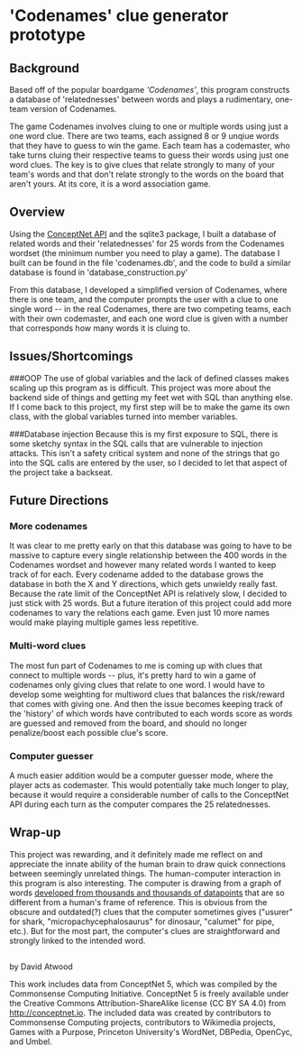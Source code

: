# 'Codenames' clue generator prototype

## Background
Based off of the popular boardgame _'Codenames'_, this program constructs a database of 'relatednesses' between words and 
plays a rudimentary, one-team version of Codenames. 

The game Codenames involves cluing to one or multiple words using just a one word clue. There are two teams, each 
assigned 8 or 9 unqiue words that they have to guess to win the game. Each team has a codemaster, who take turns 
cluing their respective teams to guess their words using just one word clues. The key is to give clues that relate
strongly to many of your team's words and that don't relate strongly to the words on the board that aren't yours. 
At its core, it is a word association game. 

## Overview
Using the [ConceptNet API](https://github.com/commonsense/conceptnet5/wiki/API) and the sqlite3 package, I built a database of related words and their 'relatednesses' for 25 words from the Codenames wordset (the minimum 
number you need to play a game). The database I built can be found in the file 'codenames.db', and the code to build a similar database is found in 'database_construction.py'

From this database, I developed a simplified version of Codenames, where there is one team, and the computer prompts 
the user with a clue to one single word -- in the real Codenames, there are two competing teams, each with their own codemaster, and each one word clue is given with a number that corresponds how many words it is cluing to. 

## Issues/Shortcomings
###OOP
The use of global variables and the lack of defined classes makes scaling up this program as is difficult. This project was 
more about the backend side of things and getting my feet wet with SQL than anything else. If I come back to this project, 
my first step will be to make the game its own class, with the global variables turned into member variables. 

###Database injection
Because this is my first exposure to SQL, there is some sketchy syntax in the SQL calls that are vulnerable to injection
attacks. This isn't a safety critical system and none of the strings that go into the SQL calls are entered by the user, 
so I decided to let that aspect of the project take a backseat. 

## Future Directions
### More codenames
It was clear to me pretty early on that this database was going to have to be massive to capture every single 
relationship between the 400 words in the Codenames wordset and however many related words I wanted to keep track of for each. Every codename added to the database grows the database in both 
the X and Y directions, which gets unwieldy really fast. Because the rate limit of the ConceptNet API is relatively slow, 
I decided to just stick with 25 words. But a future iteration of this project could add more codenames to vary the 
relations each game. Even just 10 more names would make playing multiple games less repetitive. 

### Multi-word clues
The most fun part of Codenames to me is coming up with clues that connect to multiple words -- plus, it's pretty hard to win 
a game of codenames only giving clues that relate to one word. I would have to develop some weighting for multiword clues 
that balances the risk/reward that comes with giving one. And then the issue becomes keeping track of the 'history' of 
which words have contributed to each words score as words are guessed and removed from the board, and should no longer 
penalize/boost each possible clue's score. 

### Computer guesser
A much easier addition would be a computer guesser mode, where the player acts as codemaster. This would potentially 
take much longer to play, because it would require a considerable number of calls to the ConceptNet API during each 
turn as the computer compares the 25 relatednesses. 

## Wrap-up
This project was rewarding, and it definitely made me reflect on and appreciate the innate ability of the human 
brain to draw quick connections between seemingly unrelated things. The human-computer interaction in this program is also interesting. 
The computer is drawing from a graph of words [developed from thousands and thousands of datapoints](https://conceptnet.io/#:~:text=Our%20data%20comes%20from%20many%20different%20sources%2C%20some%20of%20which%20you%20can%20contribute%20to%20and%20improve%20not%20just%20the%20state%20of%20computational%20knowledge%2C%20but%20of%20human%20knowledge.)
that are so different from a human's frame of reference. This is obvious from the obscure and outdated(?) clues that 
the computer sometimes gives ("usurer" for shark, "micropachycephalosaurus" for dinosaur, "calumet" for pipe, etc.). But for 
the most part, the computer's clues are straightforward and strongly linked to the intended word. 

##

by David Atwood

This work includes data from ConceptNet 5, which was compiled by the Commonsense Computing Initiative. ConceptNet 5 is freely available under the Creative Commons Attribution-ShareAlike license (CC BY SA 4.0) from http://conceptnet.io. The included data was created by contributors to Commonsense Computing projects, contributors to Wikimedia projects, Games with a Purpose, Princeton University's WordNet, DBPedia, OpenCyc, and Umbel.

